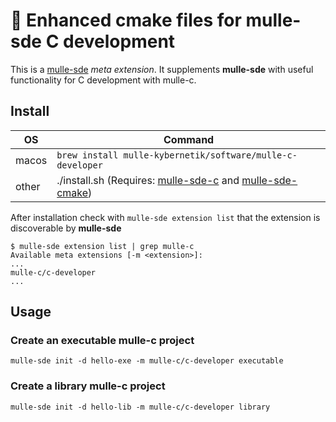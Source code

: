 # 🧢 Enhanced cmake files for mulle-sde C development

This is a [mulle-sde](/mulle-sde/mulle-sde) *meta extension*.
It supplements **mulle-sde** with useful functionality for C development
with mulle-c.


## Install

OS    | Command
------|------------------------------------
macos | `brew install mulle-kybernetik/software/mulle-c-developer`
other | ./install.sh  (Requires: [mulle-sde-c](https://github.com/mulle-sde/mulle-sde-c) and [mulle-sde-cmake](https://github.com/mulle-sde/mulle-sde-cmake))


After installation check with `mulle-sde extension list` that the extension
is discoverable by **mulle-sde**

```
$ mulle-sde extension list | grep mulle-c
Available meta extensions [-m <extension>]:
...
mulle-c/c-developer
...
```

## Usage


### Create an executable mulle-c project

```
mulle-sde init -d hello-exe -m mulle-c/c-developer executable
```

### Create a library mulle-c project

```
mulle-sde init -d hello-lib -m mulle-c/c-developer library
```

